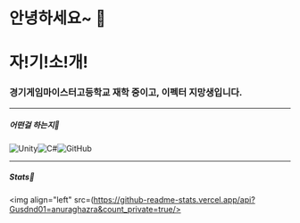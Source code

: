 # 안녕하세요~ 👋

# 자!기!소!개!

### 경기게임마이스터고등학교 재학 중이고, 이펙터 지망생입니다.

---

##### 어떤걸 하는지💙

![Unity](https://img.shields.io/badge/unity-%23000000.svg?style=for-the-badge&logo=unity&logoColor=white)![C#](https://img.shields.io/badge/c%23-%23239120.svg?style=for-the-badge&logo=c-sharp&logoColor=white)![GitHub](https://img.shields.io/badge/github-%23121011.svg?style=for-the-badge&logo=github&logoColor=white)

---

##### Stats💫

<div align="center">
  
</div>
 
<img align="left" src=(https://github-readme-stats.vercel.app/api?Gusdnd01=anuraghazra&count_private=true/>

<dic align="right">

</div>
